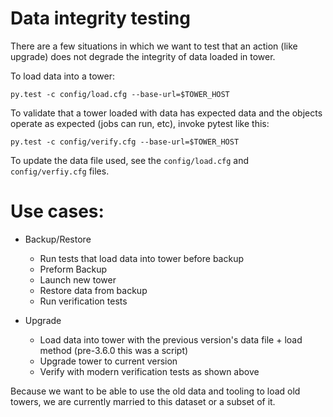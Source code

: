 # Data integrity testing
There are a few situations in which we want to test that an action (like upgrade) does not degrade the integrity of
data loaded in tower.

To load data into a tower:

```
py.test -c config/load.cfg --base-url=$TOWER_HOST
```

To validate that a tower loaded with data has expected data and the objects operate as expected (jobs can run, etc),
invoke pytest like this:

```
py.test -c config/verify.cfg --base-url=$TOWER_HOST
```

To update the data file used, see the `config/load.cfg` and `config/verfiy.cfg` files.

# Use cases:

- Backup/Restore
   - Run tests that load data into tower before backup
   - Preform Backup
   - Launch new tower
   - Restore data from backup
   - Run verification tests

- Upgrade
  - Load data into tower with the previous version's data file + load method (pre-3.6.0 this was a script)
  - Upgrade tower to current version
  - Verify with modern verification tests as shown above

Because we want to be able to use the old data and tooling to load old towers, we are currently married to this dataset
or a subset of it.
